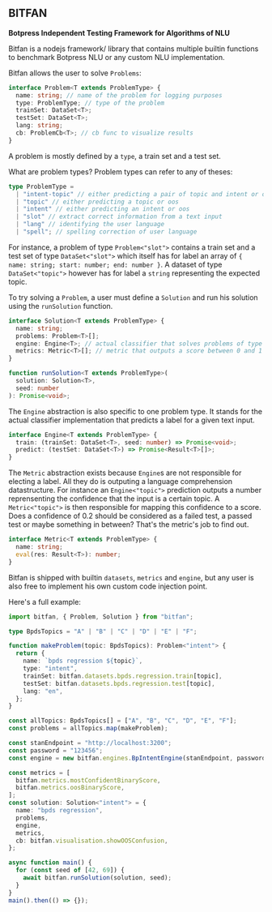 ## BITFAN

**Botpress Independent Testing Framework for Algorithms of NLU**

Bitfan is a nodejs framework/ library that contains multiple builtin functions to benchmark Botpress NLU or any custom NLU implementation.

Bitfan allows the user to solve `Problems`:

```ts
interface Problem<T extends ProblemType> {
  name: string; // name of the problem for logging purposes
  type: ProblemType; // type of the problem
  trainSet: DataSet<T>;
  testSet: DataSet<T>;
  lang: string;
  cb: ProblemCb<T>; // cb func to visualize results
}
```

A problem is mostly defined by a `type`, a train set and a test set.

What are problem types? Problem types can refer to any of theses:

```ts
type ProblemType =
  | "intent-topic" // either predicting a pair of topic and intent or oos
  | "topic" // either predicting a topic or oos
  | "intent" // either predicting an intent or oos
  | "slot" // extract correct information from a text input
  | "lang" // identifying the user language
  | "spell"; // spelling correction of user language
```

For instance, a problem of type `Problem<"slot">` contains a train set and a test set of type `DataSet<"slot">` which itself has for label an array of `{ name: string; start: number; end: number }`. A dataset of type `DataSet<"topic">` however has for label a `string` representing the expected topic.

To try solving a `Problem`, a user must define a `Solution` and run his solution using the `runSolution` function.

```ts
interface Solution<T extends ProblemType> {
  name: string;
  problems: Problem<T>[];
  engine: Engine<T>; // actual classifier that solves problems of type T
  metrics: Metric<T>[]; // metric that outputs a score between 0 and 1 for a given test (row)
}

function runSolution<T extends ProblemType>(
  solution: Solution<T>,
  seed: number
): Promise<void>;
```

The `Engine` abstraction is also specific to one problem type. It stands for the actual classifier implementation that predicts a label for a given text input.

```ts
interface Engine<T extends ProblemType> {
  train: (trainSet: DataSet<T>, seed: number) => Promise<void>;
  predict: (testSet: DataSet<T>) => Promise<Result<T>[]>;
}
```

The `Metric` abstraction exists because `Engine`s are not responsible for electing a label. All they do is outputing a language comprehension datastructure. For instance an `Engine<"topic">` prediction outputs a number reprensenting the confidence that the input is a certain topic. A `Metric<"topic">` is then responsible for mapping this confidence to a score. Does a confidence of 0.2 should be considered as a failed test, a passed test or maybe something in between? That's the metric's job to find out.

```ts
interface Metric<T extends ProblemType> {
  name: string;
  eval(res: Result<T>): number;
}
```

Bitfan is shipped with builtin `datasets`, `metrics` and `engine`, but any user is also free to implement his own custom code injection point.

Here's a full example:

```ts
import bitfan, { Problem, Solution } from "bitfan";

type BpdsTopics = "A" | "B" | "C" | "D" | "E" | "F";

function makeProblem(topic: BpdsTopics): Problem<"intent"> {
  return {
    name: `bpds regression ${topic}`,
    type: "intent",
    trainSet: bitfan.datasets.bpds.regression.train[topic],
    testSet: bitfan.datasets.bpds.regression.test[topic],
    lang: "en",
  };
}

const allTopics: BpdsTopics[] = ["A", "B", "C", "D", "E", "F"];
const problems = allTopics.map(makeProblem);

const stanEndpoint = "http://localhost:3200";
const password = "123456";
const engine = new bitfan.engines.BpIntentEngine(stanEndpoint, password);

const metrics = [
  bitfan.metrics.mostConfidentBinaryScore,
  bitfan.metrics.oosBinaryScore,
];
const solution: Solution<"intent"> = {
  name: "bpds regression",
  problems,
  engine,
  metrics,
  cb: bitfan.visualisation.showOOSConfusion,
};

async function main() {
  for (const seed of [42, 69]) {
    await bitfan.runSolution(solution, seed);
  }
}
main().then(() => {});
```
